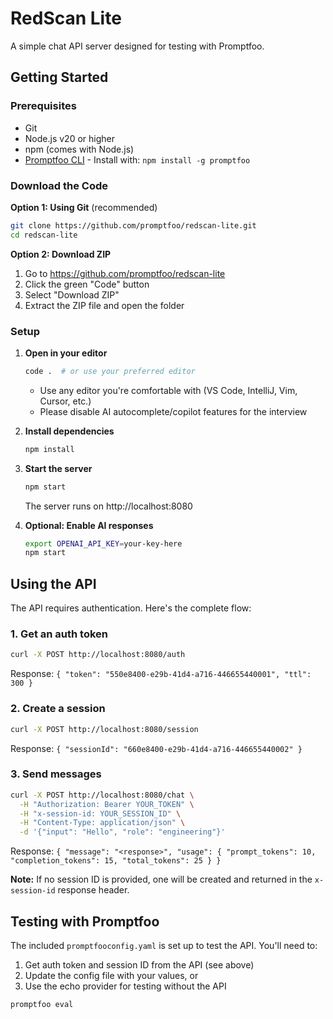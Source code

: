 # RedScan Lite

A simple chat API server designed for testing with Promptfoo.

## Getting Started

### Prerequisites

- Git
- Node.js v20 or higher
- npm (comes with Node.js)
- [Promptfoo CLI](https://www.promptfoo.dev/docs/getting-started) - Install with: `npm install -g promptfoo`

### Download the Code

**Option 1: Using Git** (recommended)

```bash
git clone https://github.com/promptfoo/redscan-lite.git
cd redscan-lite
```

**Option 2: Download ZIP**

1. Go to https://github.com/promptfoo/redscan-lite
2. Click the green "Code" button
3. Select "Download ZIP"
4. Extract the ZIP file and open the folder

### Setup

1. **Open in your editor**

   ```bash
   code .  # or use your preferred editor
   ```

   - Use any editor you're comfortable with (VS Code, IntelliJ, Vim, Cursor, etc.)
   - Please disable AI autocomplete/copilot features for the interview

2. **Install dependencies**

   ```bash
   npm install
   ```

3. **Start the server**

   ```bash
   npm start
   ```

   The server runs on http://localhost:8080

4. **Optional: Enable AI responses**
   ```bash
   export OPENAI_API_KEY=your-key-here
   npm start
   ```

## Using the API

The API requires authentication. Here's the complete flow:

### 1. Get an auth token

```bash
curl -X POST http://localhost:8080/auth
```

Response: `{ "token": "550e8400-e29b-41d4-a716-446655440001", "ttl": 300 }`

### 2. Create a session

```bash
curl -X POST http://localhost:8080/session
```

Response: `{ "sessionId": "660e8400-e29b-41d4-a716-446655440002" }`

### 3. Send messages

```bash
curl -X POST http://localhost:8080/chat \
  -H "Authorization: Bearer YOUR_TOKEN" \
  -H "x-session-id: YOUR_SESSION_ID" \
  -H "Content-Type: application/json" \
  -d '{"input": "Hello", "role": "engineering"}'
```

Response: `{ "message": "<response>", "usage": { "prompt_tokens": 10, "completion_tokens": 15, "total_tokens": 25 } }`

**Note:** If no session ID is provided, one will be created and returned in the `x-session-id` response header.

## Testing with Promptfoo

The included `promptfooconfig.yaml` is set up to test the API. You'll need to:

1. Get auth token and session ID from the API (see above)
2. Update the config file with your values, or
3. Use the echo provider for testing without the API

```bash
promptfoo eval
```
